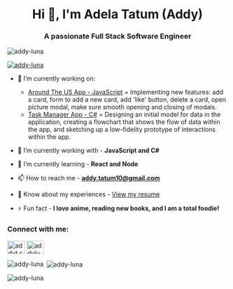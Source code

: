 <h1 align="center">Hi 👋, I'm Adela Tatum (Addy)</h1>
<h3 align="center">A passionate Full Stack Software Engineer</h3>

<p align="left"> <img src="https://komarev.com/ghpvc/?username=addy-luna&label=Profile%20views&color=0e75b6&style=flat" alt="addy-luna" /> </p>

<p align="left"> <a href="https://github.com/ryo-ma/github-profile-trophy"><img src="https://github-profile-trophy.vercel.app/?username=addy-luna" alt="addy-luna" /></a> </p>

- 🔭 I’m currently working on:
  - [Around The US App - JavaScript](https://github.com/addy-luna/se_project_aroundtheus_AT) = Implementing new features: add a card, form to add a new card, add 'like' button, delete a card, open picture modal, make sure smooth opening and closing of modals.
  - [Task Manager App - C#](https://github.com/addy-luna/C--University-Course) = Designing an initial model for data in the application, creating a flowchart that shows the flow of data within the app, and sketching up a low-fidelity prototype of interactions within the app.  

- 👾 I’m currently working with - **JavaScript and C#**

- 🌱 I’m currently learning - **React and Node**

- 📫 How to reach me - **addy.tatum10@gmail.com**

- 📄 Know about my experiences - [View my resume](https://drive.google.com/file/d/10yGAhO4RYmKblTch4PaCyHbpm_AZKuUv/view?usp=sharing)

- ⚡ Fun fact - **I love anime, reading new books, and I am a total foodie!**

<h3 align="left">Connect with me:</h3>
<p align="left">
<a href="https://instagram.com/addyt.codes" target="blank"><img align="center" src="https://raw.githubusercontent.com/rahuldkjain/github-profile-readme-generator/master/src/images/icons/Social/instagram.svg" alt="addyt.codes" height="30" width="40" /></a>
<a href="https://discord.gg/addyluna" target="blank"><img align="center" src="https://raw.githubusercontent.com/rahuldkjain/github-profile-readme-generator/master/src/images/icons/Social/discord.svg" alt="addyluna" height="30" width="40" /></a>
</p>


<p><img align="left" src="https://github-readme-stats.vercel.app/api/top-langs?username=addy-luna&show_icons=true&locale=en&layout=compact" alt="addy-luna" /></p>

<p>&nbsp;<img align="center" src="https://github-readme-stats.vercel.app/api?username=addy-luna&show_icons=true&locale=en" alt="addy-luna" /></p>

<p><img align="center" src="https://github-readme-streak-stats.herokuapp.com/?user=addy-luna&" alt="addy-luna" /></p>
